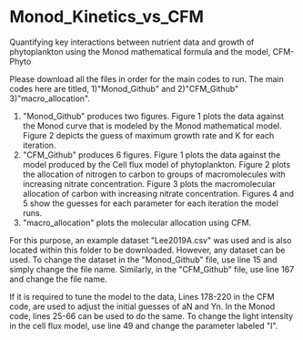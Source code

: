 # Monod_Kinetics_vs_CFM
Quantifying key interactions between nutrient data and growth of phytoplankton using the Monod mathematical formula and the model, CFM-Phyto


Please download all the files in order for the main codes to run. The main codes here are titled, 1)"Monod_Github" and 2)"CFM_Github" 3)"macro_allocation". 

  1) "Monod_Github" produces two figures. Figure 1 plots the data against the Monod curve that is modeled by the Monod mathematical model. Figure 2 depicts the guess of maximum growth rate and K for each iteration. 
  2) "CFM_Github" produces 6 figures. Figure 1 plots the data against the model produced by the Cell flux model of phytoplankton. Figure 2 plots the allocation of nitrogen to carbon to groups of macromolecules with increasing nitrate concentration. Figure 3 plots the macromolecular allocation of carbon with increasing nitrate concentration. Figures 4 and 5 show the guesses for each parameter for each iteration the model runs. 
  3) "macro_allocation" plots the molecular allocation using CFM. 


For this purpose, an example dataset "Lee2019A.csv" was used and is also located within this folder to be downloaded. However, any dataset can be used. To change the dataset in the "Monod_Github" file, use line 15 and simply change the file name. Similarly, in the "CFM_Github" file, use line 167 and change the file name. 


If it is required to tune the model to the data, Lines 178-220 in the CFM code, are used to adjust the initial guesses of aN and Yn. In the Monod code, lines 25-66 can be used to do the same. To change the light intensity in the cell flux model, use line 49 and change the parameter labeled "I". 
